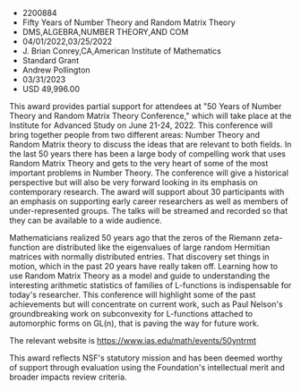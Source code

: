 
* 2200884
* Fifty Years of Number Theory and Random Matrix Theory
* DMS,ALGEBRA,NUMBER THEORY,AND COM
* 04/01/2022,03/25/2022
* J. Brian Conrey,CA,American Institute of Mathematics
* Standard Grant
* Andrew Pollington
* 03/31/2023
* USD 49,996.00

This award provides partial support for attendees at "50 Years of Number Theory
and Random Matrix Theory Conference," which will take place at the Institute for
Advanced Study on June 21-24, 2022. This conference will bring together people
from two different areas: Number Theory and Random Matrix theory to discuss the
ideas that are relevant to both fields. In the last 50 years there has been a
large body of compelling work that uses Random Matrix Theory and gets to the
very heart of some of the most important problems in Number Theory. The
conference will give a historical perspective but will also be very forward
looking in its emphasis on contemporary research. The award will support about
30 participants with an emphasis on supporting early career researchers as well
as members of under-represented groups. The talks will be streamed and recorded
so that they can be available to a wide audience.

Mathematicians realized 50 years ago that the zeros of the Riemann zeta-
function are distributed like the eigenvalues of large random Hermitian matrices
with normally distributed entries. That discovery set things in motion, which in
the past 20 years have really taken off. Learning how to use Random Matrix
Theory as a model and guide to understanding the interesting arithmetic
statistics of families of L-functions is indispensable for today's researcher.
This conference will highlight some of the past achievements but will
concentrate on current work, such as Paul Nelson's groundbreaking work on
subconvexity for L-functions attached to automorphic forms on GL(n), that is
paving the way for future work.

The relevant website is https://www.ias.edu/math/events/50yntrmt

This award reflects NSF's statutory mission and has been deemed worthy of
support through evaluation using the Foundation's intellectual merit and broader
impacts review criteria.
